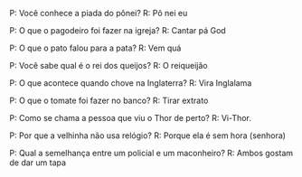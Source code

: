 P: Você conhece a piada do pônei?
R: Pô nei eu

P: O que o pagodeiro foi fazer na igreja?
R: Cantar pá God

P: O que o pato falou para a pata?
R: Vem quá

P: Você sabe qual é o rei dos queijos?
R: O reiqueijão

P: O que acontece quando chove na Inglaterra?
R: Vira Inglalama

P: O que o tomate foi fazer no banco?
R: Tirar extrato

P: Como se chama a pessoa que viu o Thor de perto?
R: Vi-Thor.

P: Por que a velhinha não usa relógio?
R: Porque ela é sem hora (senhora)

P: Qual a semelhança entre um policial e um maconheiro?
R: Ambos gostam de dar um tapa
